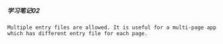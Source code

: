##### **学习笔记02**
~~~~
Multiple entry files are allowed. It is useful for a multi-page app which has different entry file for each page.